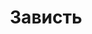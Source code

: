 ---
title: 'Зависть'
titleEnglish: 'Envy'
# dateStart: 2020
dateEnd: 2023
images: ['зависть.jpg']
extra: 'бумага, тушь'
size: 'A3'
# size: '29.7 x 42 cm'
display: false
# text: ''
---